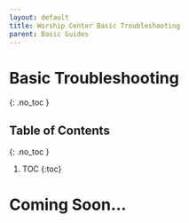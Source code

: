 ```yaml
---
layout: default
title: Worship Center Basic Troubleshooting
parent: Basic Guides
---
```


# Basic Troubleshooting
{: .no_toc }

## Table of Contents
{: .no_toc }

1. TOC
{:toc}


# Coming Soon...
